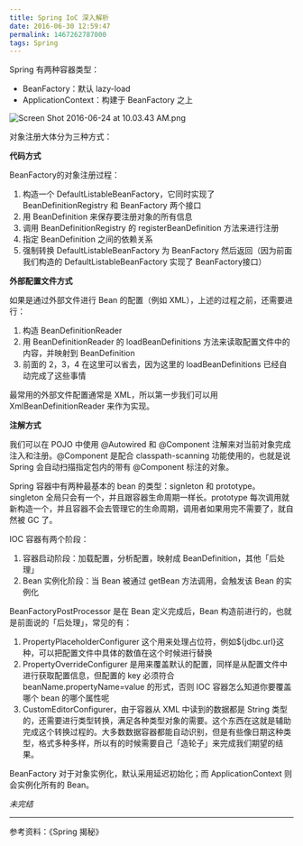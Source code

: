 ```yaml
---
title: Spring IoC 深入解析
date: 2016-06-30 12:59:47
permalink: 1467262787000
tags: Spring
---
```


Spring 有两种容器类型：

- BeanFactory：默认 lazy-load
- ApplicationContext：构建于 BeanFactory 之上

![Screen Shot 2016-06-24 at 10.03.43 AM.png](http://cdn.yyqian.com/201606241004-FqiUyxfP_kWIWmoqQbO6ShhD-_Pm?imageView2/2/w/800/h/600)

对象注册大体分为三种方式：

**代码方式**

BeanFactory的对象注册过程：

1. 构造一个 DefaultListableBeanFactory，它同时实现了 BeanDefinitionRegistry 和 BeanFactory 两个接口
2. 用 BeanDefinition 来保存要注册对象的所有信息
3. 调用 BeanDefinitionRegistry 的 registerBeanDefinition 方法来进行注册
4. 指定 BeanDefinition 之间的依赖关系
5. 强制转换 DefaultListableBeanFactory 为 BeanFactory 然后返回（因为前面我们构造的 DefaultListableBeanFactory 实现了 BeanFactory接口）
<!-- more -->
**外部配置文件方式**

如果是通过外部文件进行 Bean 的配置（例如 XML），上述的过程之前，还需要进行：

1. 构造 BeanDefinitionReader
2. 用 BeanDefinitionReader 的 loadBeanDefinitions 方法来读取配置文件中的内容，并映射到 BeanDefinition
3. 前面的 2，3，4 在这里可以省去，因为这里的 loadBeanDefinitions 已经自动完成了这些事情

最常用的外部文件配置通常是 XML，所以第一步我们可以用 XmlBeanDefinitionReader 来作为实现。

**注解方式**

我们可以在 POJO 中使用 @Autowired 和 @Component 注解来对当前对象完成注入和注册。@Component 是配合 classpath-scanning 功能使用的，也就是说 Spring 会自动扫描指定包内的带有 @Component 标注的对象。

Spring 容器中有两种最基本的 bean 的类型：signleton 和 prototype。singleton 全局只会有一个，并且跟容器生命周期一样长。prototype 每次调用就新构造一个，并且容器不会去管理它的生命周期，调用者如果用完不需要了，就自然被 GC 了。

IOC 容器有两个阶段：

1. 容器启动阶段：加载配置，分析配置，映射成 BeanDefinition，其他「后处理」
2. Bean 实例化阶段：当 Bean 被通过 getBean 方法调用，会触发该 Bean 的实例化

BeanFactoryPostProcessor 是在 Bean 定义完成后，Bean 构造前进行的，也就是前面说的「后处理」，常见的有：

1. PropertyPlaceholderConfigurer 这个用来处理占位符，例如${jdbc.url}这种，可以把配置文件中具体的数值在这个时候进行替换
2. PropertyOverrideConfigurer 是用来覆盖默认的配置，同样是从配置文件中进行获取配置信息，但配置的 key 必须符合 beanName.propertyName=value 的形式，否则 IOC 容器怎么知道你要覆盖哪个 bean 的哪个属性呢
3. CustomEditorConfigurer，由于容器从 XML 中读到的数据都是 String 类型的，还需要进行类型转换，满足各种类型对象的需要。这个东西在这就是辅助完成这个转换过程的。大多数数据容器都能自动识别，但是有些像日期这种类型，格式多种多样，所以有的时候需要自己「造轮子」来完成我们期望的结果。

BeanFactory 对于对象实例化，默认采用延迟初始化；而 ApplicationContext 则会实例化所有的 Bean。

*未完结*

---

参考资料：《Spring 揭秘》